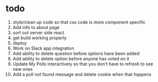 # todo

1. style/clean up code so that css code is more component specific
2. Add info to about page
3. sort out server side react
4. get build working properly
5. deploy
6. Work on Slack app integration
7. Add ability to delete question before options have been added
8. Add ability to delete option before anyone has voted on it
9. Update My Polls interactively so that you don't have to refresh to see new ones
10. Add a poll not found message and delete cookie when that happens
